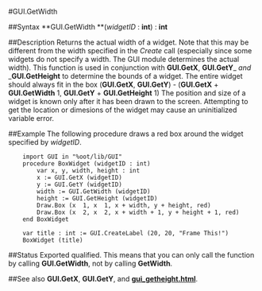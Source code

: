 
#GUI.GetWidth

##Syntax
**GUI.GetWidth **(_widgetID_ : **int**) : **int**



##Description
Returns the actual width of a widget. Note that this may be different from the width specified in the _Create_ call (especially since some widgets do not specify a width. The GUI module determines the actual width).
This function is used in conjunction with **GUI.GetX**, **GUI.GetY**_ _and_ _**GUI.GetHeight** to determine the bounds of a widget. The entire widget should always fit in the box (**GUI.GetX**, **GUI.GetY**) - (**GUI.GetX** + **GUI.GetWidth**  1, **GUI.GetY** + **GUI.GetHeight**  1)
The position and size of a widget is known only after it has been drawn to the screen. Attempting to get the location or dimesions of the widget may cause an uninitialized variable error.



##Example
The following procedure draws a red box around the widget specified by _widgetID_.


        import GUI in "%oot/lib/GUI"
        procedure BoxWidget (widgetID : int)
            var x, y, width, height : int
            x := GUI.GetX (widgetID)
            y := GUI.GetY (widgetID)
            width := GUI.GetWidth (widgetID)
            height := GUI.GetHeight (widgetID)
            Draw.Box (x  1, x  1, x + width, y + height, red)
            Draw.Box (x  2, x  2, x + width + 1, y + height + 1, red)
        end BoxWidget
        
        var title : int := GUI.CreateLabel (20, 20, "Frame This!")
        BoxWidget (title)
##Status
Exported qualified.
This means that you can only call the function by calling **GUI.GetWidth**, not by calling **GetWidth**.



##See also
**GUI.GetX**, **GUI.GetY**, and **[gui_getheight.html](GUI.GetHeight)**.


